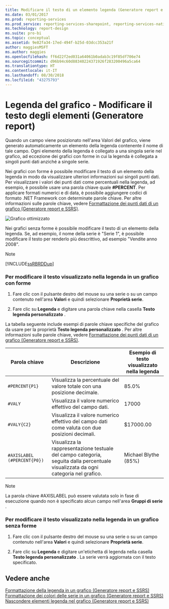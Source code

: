 ```yaml
---
title: Modificare il testo di un elemento legenda (Generatore report e SSRS) | Microsoft Docs
ms.date: 03/01/2017
ms.prod: reporting-services
ms.prod_service: reporting-services-sharepoint, reporting-services-native
ms.technology: report-design
ms.suite: pro-bi
ms.topic: conceptual
ms.assetid: 9e82fa34-17ed-494f-b25d-03dcc353a21f
author: maggiesMSFT
ms.author: maggies
ms.openlocfilehash: ff6d22f2ed031a64061b0adab3c19f85df706e74
ms.sourcegitcommit: d96b94c60d88340224371926f283200496a5ca64
ms.translationtype: HT
ms.contentlocale: it-IT
ms.lasthandoff: 08/30/2018
ms.locfileid: "43275793"
---
```

# <a name="chart-legend---change-item-text-report-builder"></a>Legenda del grafico - Modificare il testo degli elementi (Generatore report)
  Quando un campo viene posizionato nell'area Valori del grafico, viene generato automaticamente un elemento della legenda contenente il nome di tale campo. Ogni elemento della legenda è collegato a una singola serie nel grafico, ad eccezione dei grafici con forme in cui la legenda è collegata a singoli punti dati anziché a singole serie.  
  
 Nei grafici con forme è possibile modificare il testo di un elemento della legenda in modo da visualizzare ulteriori informazioni sui singoli punti dati. Per visualizzare i valori dei punti dati come percentuali nella legenda, ad esempio, è possibile usare una parola chiave quale **#PERCENT**. Per applicare formati numerici e di data, è possibile aggiungere codici di formato .NET Framework con determinate parole chiave. Per altre informazioni sulle parole chiave, vedere [Formattazione dei punti dati di un grafico &#40;Generatore report e SSRS&#41;](../../reporting-services/report-design/formatting-data-points-on-a-chart-report-builder-and-ssrs.md).  
  
 ![Grafico ottimizzato](../../reporting-services/report-design/media/sharpchart.png "Grafico ottimizzato")  
  
 Nei grafici senza forme è possibile modificare il testo di un elemento della legenda. Se, ad esempio, il nome della serie è "Serie 1", è possibile modificare il testo per renderlo più descrittivo, ad esempio "Vendite anno 2008".  
  
> [!NOTE]  
>  [!INCLUDE[ssRBRDDup](../../includes/ssrbrddup-md.md)]  
  
### <a name="to-modify-the-text-that-appears-in-the-legend-on-a-shape-chart"></a>Per modificare il testo visualizzato nella legenda in un grafico con forme  
  
1.  Fare clic con il pulsante destro del mouse su una serie o su un campo contenuto nell'area **Valori** e quindi selezionare **Proprietà serie**.  
  
2.  Fare clic su **Legenda** e digitare una parola chiave nella casella **Testo legenda personalizzato** .  
  
 La tabella seguente include esempi di parole chiave specifiche del grafico da usare per la proprietà **Testo legenda personalizzato** . Per altre informazioni sulle parole chiave, vedere [Formattazione dei punti dati di un grafico &#40;Generatore report e SSRS&#41;](../../reporting-services/report-design/formatting-data-points-on-a-chart-report-builder-and-ssrs.md).  
  
|Parola chiave|Descrizione|Esempio di testo visualizzato nella legenda|  
|-------------|-----------------|---------------------------------------------------|  
|`#PERCENT{P1}`|Visualizza la percentuale del valore totale con una posizione decimale.|85.0%|  
|`#VALY`|Visualizza il valore numerico effettivo del campo dati.|17000|  
|`#VALY{C2}`|Visualizza il valore numerico effettivo del campo dati come valuta con due posizioni decimali.|$17000.00|  
|`#AXISLABEL (#PERCENT{P0})`|Visualizza la rappresentazione testuale del campo categoria, seguita dalla percentuale visualizzata da ogni categoria nel grafico.|Michael Blythe (85%)|  
  
> [!NOTE]  
>  La parola chiave #AXISLABEL può essere valutata solo in fase di esecuzione quando non è specificato alcun campo nell'area **Gruppi di serie** .  
  
### <a name="to-modify-the-text-that-appears-in-the-legend-on-a-non-shape-chart"></a>Per modificare il testo visualizzato nella legenda in un grafico senza forme  
  
1.  Fare clic con il pulsante destro del mouse su una serie o su un campo contenuto nell'area **Valori** e quindi selezionare **Proprietà serie**.  
  
2.  Fare clic su **Legenda** e digitare un'etichetta di legenda nella casella **Testo legenda personalizzato** . La serie verrà aggiornata con il testo specificato.  
  
## <a name="see-also"></a>Vedere anche  
 [Formattazione della legenda in un grafico &#40;Generatore report e SSRS&#41;](../../reporting-services/report-design/chart-legend-formatting-report-builder.md)   
 [Formattazione dei colori delle serie in un grafico &#40;Generatore report e SSRS&#41;](../../reporting-services/report-design/formatting-series-colors-on-a-chart-report-builder-and-ssrs.md)   
 [Nascondere elementi legenda nel grafico &#40;Generatore report e SSRS&#41;](../../reporting-services/report-design/chart-legend-hide-items-report-builder.md)  
  
  
